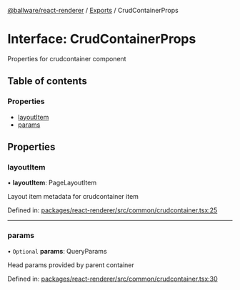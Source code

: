 [@ballware/react-renderer](../README.md) / [Exports](../modules.md) / CrudContainerProps

# Interface: CrudContainerProps

Properties for crudcontainer component

## Table of contents

### Properties

- [layoutItem](crudcontainerprops.md#layoutitem)
- [params](crudcontainerprops.md#params)

## Properties

### layoutItem

• **layoutItem**: PageLayoutItem

Layout item metadata for crudcontainer item

Defined in: [packages/react-renderer/src/common/crudcontainer.tsx:25](https://github.com/ballware/ballware-client/blob/e25f4ba/packages/react-renderer/src/common/crudcontainer.tsx#L25)

___

### params

• `Optional` **params**: QueryParams

Head params provided by parent container

Defined in: [packages/react-renderer/src/common/crudcontainer.tsx:30](https://github.com/ballware/ballware-client/blob/e25f4ba/packages/react-renderer/src/common/crudcontainer.tsx#L30)
